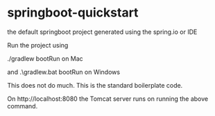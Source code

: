 # springboot-quickstart
the default springboot project generated using the spring.io or IDE

Run the project using 

./gradlew bootRun on Mac

and .\gradlew.bat bootRun on Windows

This does not do much. This is the standard boilerplate code. 

On http://localhost:8080 the Tomcat server runs on running the above command.

